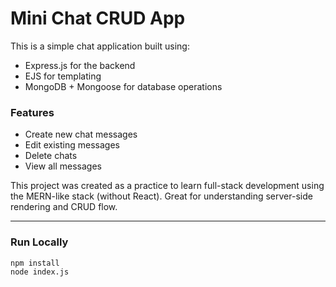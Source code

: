 # Mini Chat CRUD App

This is a simple chat application built using:

- Express.js for the backend
- EJS for templating
- MongoDB + Mongoose for database operations

###  Features

-  Create new chat messages
-  Edit existing messages
-  Delete chats
-  View all messages

This project was created as a practice to learn full-stack development using the MERN-like stack (without React). Great for understanding server-side rendering and CRUD flow.

---

###  Run Locally

```bash
npm install
node index.js
